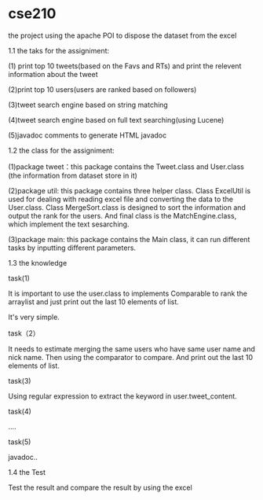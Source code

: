# cse210
the project using the apache POI to dispose the dataset from the excel

1.1 the taks for the assigniment:

(1) print top 10 tweets(based on the Favs and RTs) and print the relevent information about the tweet

(2)print top 10 users(users are ranked based on followers)

(3)tweet search engine based on string matching

(4)tweet search engine based on full text searching(using Lucene)

(5)javadoc comments to generate HTML javadoc

1.2 the class for the assigniment:

(1)package tweet：this package contains the Tweet.class and User.class (the information from dataset store in it)

(2)package util: this package contains three helper class. Class ExcelUtil is used for dealing with reading excel file and converting the data to the User.class. Class MergeSort.class is designed to sort the information and output the rank for the users. And final class is the MatchEngine.class, which implement the text sesarching.

(3)package main: this package contains the Main class, it can run different tasks by inputting different parameters.


1.3 the knowledge

task(1) 

It is important to use the user.class to implements Comparable to rank the arraylist and just print out the last 10 elements of list.

It's very simple.

task（2）

It needs to estimate merging the same users who have same user name and nick name. Then using the comparator to compare. And print out 
the last 10 elements of list.

task(3)

Using regular expression to extract the keyword in user.tweet_content.

task(4)

....

task(5)

javadoc..


1.4 the Test

Test the result and compare the result by using the excel


